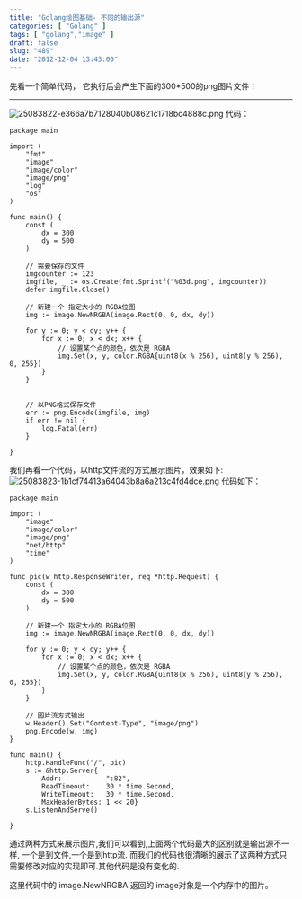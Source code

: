 ```yaml
---
title: "Golang绘图基础- 不同的输出源"
categories: [ "Golang" ]
tags: [ "golang","image" ]
draft: false
slug: "489"
date: "2012-12-04 13:43:00"
---
```


先看一个简单代码， 它执行后会产生下面的300*500的png图片文件：


----------


![25083822-e366a7b7128040b08621c1718bc4888c.png][1]
代码：

    package main
    
    import (
    	"fmt"
    	"image"
    	"image/color"
    	"image/png"
    	"log"
    	"os"
    )
    
    func main() {
    	const (
    		dx = 300
    		dy = 500
    	)
    
    	// 需要保存的文件
    	imgcounter := 123
    	imgfile, _ := os.Create(fmt.Sprintf("%03d.png", imgcounter))
    	defer imgfile.Close()
    
    	// 新建一个 指定大小的 RGBA位图
    	img := image.NewNRGBA(image.Rect(0, 0, dx, dy))
    
    	for y := 0; y < dy; y++ {
    		for x := 0; x < dx; x++ {
    			// 设置某个点的颜色，依次是 RGBA
    			img.Set(x, y, color.RGBA{uint8(x % 256), uint8(y % 256), 0, 255})
    		}
    	}
    
    
    	// 以PNG格式保存文件
    	err := png.Encode(imgfile, img)
    	if err != nil {
    		log.Fatal(err)
    	}
    
    }

我们再看一个代码，以http文件流的方式展示图片，效果如下:
![25083823-1b1cf74413a64043b8a6a213c4fd4dce.png][2]
代码如下：

    package main
    
    import (
    	"image"
    	"image/color"
    	"image/png"
    	"net/http"
    	"time"
    )
    
    func pic(w http.ResponseWriter, req *http.Request) {
    	const (
    		dx = 300
    		dy = 500
    	)
    
    	// 新建一个 指定大小的 RGBA位图
    	img := image.NewNRGBA(image.Rect(0, 0, dx, dy))
    
    	for y := 0; y < dy; y++ {
    		for x := 0; x < dx; x++ {
    			// 设置某个点的颜色，依次是 RGBA
    			img.Set(x, y, color.RGBA{uint8(x % 256), uint8(y % 256), 0, 255})
    		}
    	}
    
    	// 图片流方式输出
    	w.Header().Set("Content-Type", "image/png")
    	png.Encode(w, img)
    }
    
    func main() {
    	http.HandleFunc("/", pic)
    	s := &http.Server{
    		Addr:           ":82",
    		ReadTimeout:    30 * time.Second,
    		WriteTimeout:   30 * time.Second,
    		MaxHeaderBytes: 1 << 20}
    	s.ListenAndServe()
    
    }

通过两种方式来展示图片,我们可以看到,上面两个代码最大的区别就是输出源不一样, 一个是到文件,一个是到http流. 而我们的代码也很清晰的展示了这两种方式只需要修改对应的实现即可.其他代码是没有变化的.

这里代码中的 image.NewNRGBA 返回的 image对象是一个内存中的图片。


  [1]: https://imgs.gnux.cn/usr/uploads/2014/11/1180276415.png
  [2]: https://imgs.gnux.cn/usr/uploads/2014/11/583513871.png
